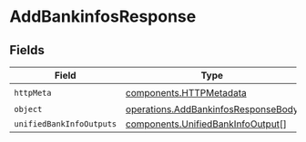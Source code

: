 # AddBankinfosResponse


## Fields

| Field                                                                                      | Type                                                                                       | Required                                                                                   | Description                                                                                |
| ------------------------------------------------------------------------------------------ | ------------------------------------------------------------------------------------------ | ------------------------------------------------------------------------------------------ | ------------------------------------------------------------------------------------------ |
| `httpMeta`                                                                                 | [components.HTTPMetadata](../../models/components/httpmetadata.md)                         | :heavy_check_mark:                                                                         | N/A                                                                                        |
| `object`                                                                                   | [operations.AddBankinfosResponseBody](../../models/operations/addbankinfosresponsebody.md) | :heavy_minus_sign:                                                                         | N/A                                                                                        |
| `unifiedBankInfoOutputs`                                                                   | [components.UnifiedBankInfoOutput](../../models/components/unifiedbankinfooutput.md)[]     | :heavy_minus_sign:                                                                         | N/A                                                                                        |